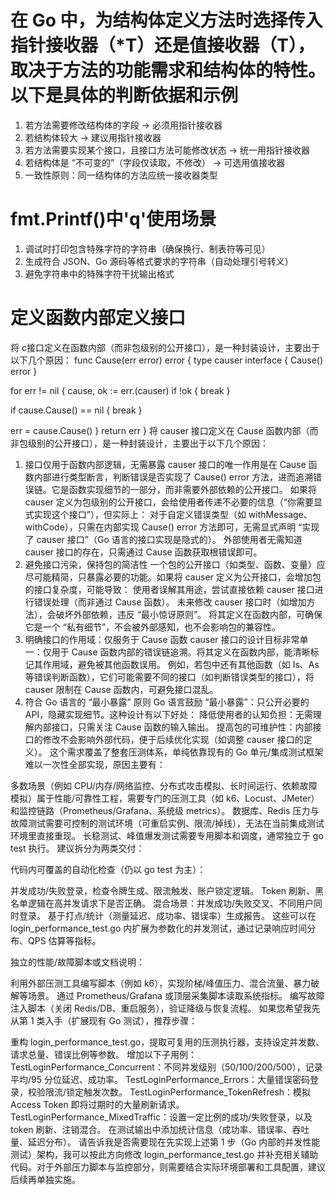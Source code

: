 # 在 Go 中，为结构体定义方法时选择传入指针接收器（*T）还是值接收器（T），取决于方法的功能需求和结构体的特性。以下是具体的判断依据和示例  

1. 若方法需要修改结构体的字段 → 必须用指针接收器
2. 若结构体较大 → 建议用指针接收器
3. 若方法需要实现某个接口，且接口方法可能修改状态 → 统一用指针接收器  
4. 若结构体是 “不可变的”（字段仅读取，不修改） → 可选用值接收器
5. 一致性原则：同一结构体的方法应统一接收器类型

# fmt.Printf()中'q'使用场景

1. 调试时打印包含特殊字符的字符串（确保换行、制表符等可见）
2. 生成符合 JSON、Go 源码等格式要求的字符串（自动处理引号转义）
2. 避免字符串中的特殊字符干扰输出格式

# 定义函数内部定义接口

将 c接口定义在函数内部（而非包级别的公开接口），是一种封装设计，主要出于以下几个原因：
func Cause(err error) error {
 type causer interface {
  Cause() error
 }

 for err != nil {
  cause, ok := err.(causer)
  if !ok {
   break
  }

  if cause.Cause() == nil {
   break
  }

  err = cause.Cause()
 }
 return err
}
将 causer 接口定义在 Cause 函数内部（而非包级别的公开接口），是一种封装设计，主要出于以下几个原因：

1. 接口仅用于函数内部逻辑，无需暴露
causer 接口的唯一作用是在 Cause 函数内部进行类型断言，判断错误是否实现了 Cause() error 方法，进而追溯错误链。它是函数实现细节的一部分，而非需要外部依赖的公开接口。
如果将 causer 定义为包级别的公开接口，会给使用者传递不必要的信息（“你需要显式实现这个接口”），但实际上：
对于自定义错误类型（如 withMessage、withCode），只需在内部实现 Cause() error 方法即可，无需显式声明 “实现了 causer 接口”（Go 语言的接口实现是隐式的）。
外部使用者无需知道 causer 接口的存在，只需通过 Cause 函数获取根错误即可。
2. 避免接口污染，保持包的简洁性
一个包的公开接口（如类型、函数、变量）应尽可能精简，只暴露必要的功能。如果将 causer 定义为公开接口，会增加包的接口复杂度，可能导致：
使用者误解其用途，尝试直接依赖 causer 接口进行错误处理（而非通过 Cause 函数）。
未来修改 causer 接口时（如增加方法），会破坏外部依赖，违反 “最小惊讶原则”。
将其定义在函数内部，可确保它是一个 “私有细节”，不会被外部感知，也不会影响包的兼容性。
3. 明确接口的作用域：仅服务于 Cause 函数
causer 接口的设计目标非常单一：仅用于 Cause 函数内部的错误链追溯。将其定义在函数内部，能清晰标记其作用域，避免被其他函数误用。
例如，若包中还有其他函数（如 Is、As 等错误判断函数），它们可能需要不同的接口（如判断错误类型的接口），将 causer 限制在 Cause 函数内，可避免接口混乱。
4. 符合 Go 语言的 “最小暴露” 原则
Go 语言鼓励 “最小暴露”：只公开必要的 API，隐藏实现细节。这种设计有以下好处：
降低使用者的认知负担：无需理解内部接口，只需关注 Cause 函数的输入输出。
提高包的可维护性：内部接口的修改不会影响外部代码，便于后续优化实现（如调整 causer 接口的定义）。
这个需求覆盖了整套压测体系，单纯依靠现有的 Go 单元/集成测试框架难以一次性全部实现，原因主要有：

多数场景（例如 CPU/内存/网络监控、分布式攻击模拟、长时间运行、依赖故障模拟）属于性能/可靠性工程，需要专门的压测工具（如 k6、Locust、JMeter）和监控链路（Prometheus/Grafana、系统级 metrics）。
数据库、Redis 压力与故障测试需要可控制的测试环境（可重启实例、限流/掉线），无法在当前集成测试环境里直接重现。
长稳测试、峰值爆发测试需要专用脚本和调度，通常独立于 go test 执行。
建议拆分为两类交付：

代码内可覆盖的自动化检查（仍以 go test 为主）：

并发成功/失败登录，检查令牌生成、限流触发、账户锁定逻辑。
Token 刷新、黑名单逻辑在高并发请求下是否正确。
混合场景：并发成功/失败交叉、不同用户同时登录。
基于打点/统计（测量延迟、成功率、错误率）生成报告。
这些可以在 login_performance_test.go 内扩展为参数化的并发测试，通过记录响应时间分布、QPS 估算等指标。

独立的性能/故障脚本或文档说明：

利用外部压测工具编写脚本（例如 k6），实现阶梯/峰值压力、混合流量、暴力破解等场景。
通过 Prometheus/Grafana 或顶层采集脚本读取系统指标。
编写故障注入脚本（关闭 Redis/DB、重启服务），验证降级与恢复流程。
如果您希望我先从第 1 类入手（扩展现有 Go 测试），推荐步骤：

重构 login_performance_test.go，提取可复用的压测执行器，支持设定并发数、请求总量、错误比例等参数。
增加以下子用例：
TestLoginPerformance_Concurrent：不同并发级别（50/100/200/500），记录平均/95 分位延迟、成功率。
TestLoginPerformance_Errors：大量错误密码登录，校验限流/锁定触发次数。
TestLoginPerformance_TokenRefresh：模拟 Access Token 即将过期时的大量刷新请求。
TestLoginPerformance_MixedTraffic：设置一定比例的成功/失败登录，以及 token 刷新、注销混合。
在测试输出中添加统计信息（成功率、错误率、吞吐量、延迟分布）。
请告诉我是否需要现在先实现上述第 1 步（Go 内部的并发性能测试）架构，我可以按此方向修改 login_performance_test.go 并补充相关辅助代码。对于外部压力脚本与监控部分，则需要结合实际环境部署和工具配置，建议后续再单独实施。
